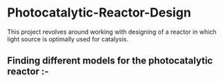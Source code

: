 # Photocatalytic-Reactor-Design
This project revolves around working with designing of a reactor in which light source is optimally used for catalysis.

## Finding different models for the photocatalytic reactor :- 
